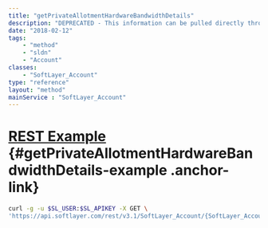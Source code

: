 ```yaml
---
title: "getPrivateAllotmentHardwareBandwidthDetails"
description: "DEPRECATED - This information can be pulled directly through tapping keys now - DEPRECATED. The allotments for this account and their servers. The private inbound and outbound bandwidth is calculated for each server in addition to the daily average network traffic since the last billing date."
date: "2018-02-12"
tags:
    - "method"
    - "sldn"
    - "Account"
classes:
    - "SoftLayer_Account"
type: "reference"
layout: "method"
mainService : "SoftLayer_Account"
---
```


# [REST Example](#getPrivateAllotmentHardwareBandwidthDetails-example) <a href="/article/rest/"><i class="fas fa-question"></i></a> {#getPrivateAllotmentHardwareBandwidthDetails-example .anchor-link} 
```bash
curl -g -u $SL_USER:$SL_APIKEY -X GET \
'https://api.softlayer.com/rest/v3.1/SoftLayer_Account/{SoftLayer_AccountID}/getPrivateAllotmentHardwareBandwidthDetails'
```
